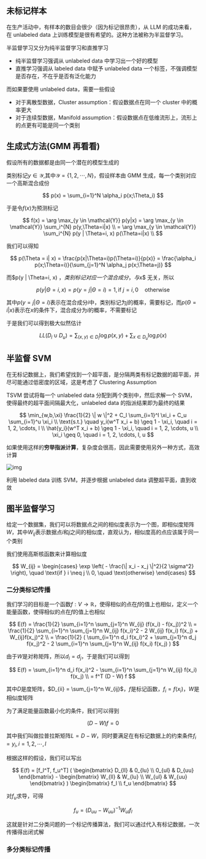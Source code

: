 ## 未标记样本

在生产活动中，有样本的数目会很少（因为标记很昂贵），从 LLM 的成功来看，在 unlabeled data 上训练模型是很有希望的。这种方法被称为半监督学习。

半监督学习又分为纯半监督学习和直推学习

- 纯半监督学习强调从 unlabeled data 中学习出一个好的模型
- 直推学习强调从 labeled data 中赋予 unlabeled data 一个标签，不强调模型是否存在，不在乎是否有泛化能力

而如果要使用 unlabeled data，需要一些假设

- 对于离散型数据，Cluster assumption：假设数据点在同一个 cluster 中的概率更大
- 对于连续型数据，Manifold assumption：假设数据点在低维流形上，流形上的点更有可能是同一个类别

## 生成式方法(GMM 再看看)

假设所有的数据都是由同一个潜在的模型生成的

类别标记$y \in \mathcal{Y}$,其中$\mathcal{Y} = \{1, 2, \cdots, N\}$，假设样本由 GMM 生成，每一个类别对应一个高斯混合成份

$$
p(x) = \sum_{i=1}^N \alpha_i p(x;\Theta_i)
$$

于是令$f(x)$为预测标记

$$
f(x) = \arg \max_{y \in \mathcal{Y}} p(y|x) = \arg \max_{y \in \mathcal{Y}} \sum_i^{N} p(y,\Theta=i|x) \\
= \arg \max_{y \in \mathcal{Y}} \sum_i^{N} p(y | \Theta=i, x) p(\Theta=i|x) \\
$$

我们可以得知

$$
p(\Theta = i| x) = \frac{p(x|\Theta=i)p(\Theta=i)}{p(x)} = \frac{\alpha_i p(x;\Theta=i)}{\sum_{j=1}^N \alpha_j p(x;\Theta=j)}
$$

而$p(y | \Theta=i, x) $，类别标记对应一个混合成分，与$x$ 无关，所以

$$
p(y | \Theta=i, x) = p(y = j| \Theta=i) = 1, \text{if } j = i, 0 \quad \text{otherwise}
$$

其中$p(y = j| \Theta=i)$表示在混合成分$i$中，类别标记为$j$的概率，需要标记，而$p(\Theta=i|x)$表示在$x$的条件下，混合成分为$i$的概率，不需要标记

于是我们可以得到极大似然估计

$$
LL(D_l \cup D_u) = \sum_{(x, y) \in D_l} \log p(x,y) + \sum_{x \in D_u} \log p(x)
$$

## 半监督 SVM

在无标记数据上，我们希望找到一个超平面，是分隔两类有标记数据的超平面，并尽可能通过低密度的区域，这是考虑了 Clustering Assumption

TSVM 尝试将每一个 unlabeled data 分配到两个类别中，然后求解一个 SVM，使得最终的超平面间隔最大化，unlabeled data 的指派结果即为最终的结果

$$
\min_{w,b,\xi} \frac{1}{2} \| w \|^2 + C_l \sum_{i=1}^l \xi_i + C_u \sum_{i=1}^u \xi_i \\
\text{s.t.} \quad y_i(w^T x_i + b) \geq 1 - \xi_i, \quad i = 1, 2, \cdots, l \\
\hat{y_i}(w^T x_i + b) \geq 1 - \xi_i, \quad i = 1, 2, \cdots, u \\
\xi_i \geq 0, \quad i = 1, 2, \cdots, l, u
$$

如果使用这样的**穷举指派计算**，复杂度会很高，因此需要使用另外一种方式，高效计算

![img](https://img2023.cnblogs.com/blog/3436855/202406/3436855-20240621234826116-1360008548.png)

利用 labeled data 训练 SVM，并逐步根据 unlabeled data 调整超平面，直到收敛

## 图半监督学习

给定一个数据集，我们可以将数据点之间的相似度表示为一个图，即相似度矩阵$W$，其中$W_{ij}$表示数据点$i$和$j$之间的相似度，直观认为，相似度高的点应该属于同一个类别

我们使用高斯核函数来计算相似度

$$
W_{ij} = \begin{cases}
    \exp \left( - \frac{\| x_i - x_j \|^2}{2 \sigma^2} \right), \quad \text{if } i \neq j \\
    0, \quad \text{otherwise}
\end{cases}
$$

### 二分类标记传播

我们学习的目标是一个函数$f: V \to \mathbb{R}$，使得相似的点在$f$的值上也相似，定义一个能量函数，使得相似的点在$f$的值上也相似

$$
E(f) = \frac{1}{2} \sum_{i=1}^n \sum_{j=1}^n W_{ij} (f(x_i) - f(x_j))^2 \\
= \frac{1}{2} \sum_{i=1}^n \sum_{j=1}^n W_{ij} f(x_i)^2 - 2 W_{ij} f(x_i) f(x_j) + W_{ij}f(x_j)^2 \\
= \frac{1}{2} ( \sum_{i=1}^n d_i f(x_i)^2 + \sum_{j=1}^n d_j f(x_j)^2 - 2 \sum_{i=1}^n \sum_{j=1}^n W_{ij} f(x_i) f(x_j) )
$$

由于$W$是对称矩阵，所以$d_i = d_j$，于是我们可以得到

$$
E(f) = \sum_{i=1}^n d_i f(x_i)^2 - \sum_{i=1}^n \sum_{j=1}^n W_{ij} f(x_i) f(x_j) \\
= f^T (D - W) f
$$

其中$D$是度矩阵，$D_{ii} = \sum_{j=1}^n W_{ij}$，$f$是标记函数，$f_i = f(x_i)$，$W$是相似度矩阵

为了满足能量函数最小化的条件，我们可以得到

$$
(D - W) f = 0
$$

其中我们叫做拉普拉斯矩阵$L = D - W$，同时要满足在有标记数据上的约束条件$f_i = y_i, i=1,2,\cdots,l$

根据这样的假设，我们可以写出

$$
E(f) = [f_l^T, f_u^T] (
\begin{bmatrix}
    D_{ll} & 0_{lu} \\
    0_{ul} & D_{uu}
\end{bmatrix} -
\begin{bmatrix}
    W_{ll} & W_{lu} \\
    W_{ul} & W_{uu}
\end{bmatrix} )
\begin{bmatrix}
    f_l \\
    f_u
\end{bmatrix}
$$

对$f_u$求导，可得

$$
f_u = (D_{uu} - W_{uu})^{-1} W_{ul} f_l
$$

这就是针对二分类问题的一个标记传播算法，我们可以通过代入有标记数据，一次传播得出闭式解

### 多分类标记传播
